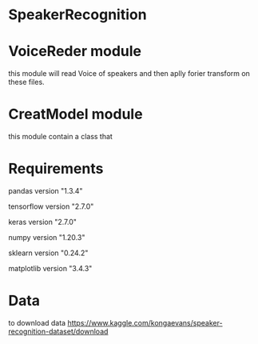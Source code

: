# SpeakerRecognition

# VoiceReder module

this module will read Voice of speakers and then aplly forier transform on these files.

# CreatModel module

this module contain a class that  

# Requirements

pandas version "1.3.4"

tensorflow version "2.7.0"

keras version "2.7.0"

numpy version "1.20.3"

sklearn version "0.24.2"

matplotlib version "3.4.3"

# Data

to download data https://www.kaggle.com/kongaevans/speaker-recognition-dataset/download
